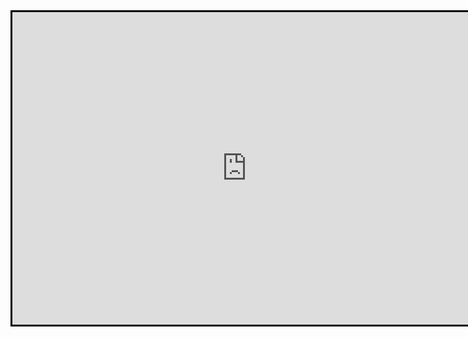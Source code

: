 <body>
  <iframe width="750" height="500" style="border:3px solid black; margin:auto; display:block" frameborder="0" src="https://crosswordlabs.com/embed/very-easy-crossword-8"></iframe>
</body>
